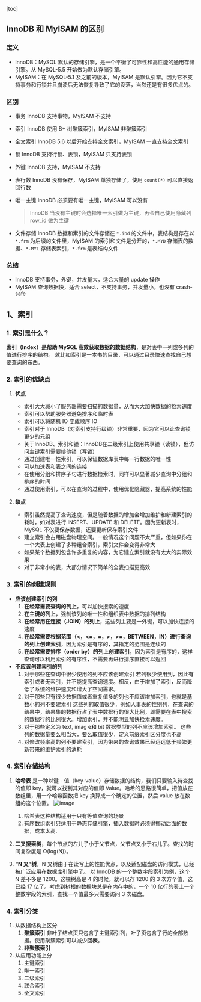 [toc]

## InnoDB 和 MyISAM 的区别

### 定义

- InnoDB：MySQL 默认的存储引擎，是一个平衡了可靠性和高性能的通用存储引擎。从 MySQL-5.5 开始做为默认存储引擎。
- MyISAM：在 MySQL-5.1 及之前的版本，MyISAM 是默认引擎。因为它不支持事务和行锁并且崩溃后无法恢复导致了它的没落，当然还是有很多优点的。

### 区别

- 事务
    InnoDB 支持事物，MyISAM 不支持

- 索引
InnoDB 使用 B+ 树聚簇索引，MyISAM 非聚簇索引

- 全文索引
InnoDB 5.6 以后开始支持全文索引，MyISAM 一直支持全文索引

- 锁
InnoDB 支持行锁、表锁，MyISAM 只支持表锁

- 外键
InnoDB 支持，MyISAM 不支持

- 表行数
InnoDB 没有保存，MyISAM 单独存储了，使用 `count(*)` 可以直接返回行数

- 唯一主键
InnoDB 必须要有唯一主键，MyISAM 可以没有

    > InnoDB 当没有主键时会选择唯一索引做为主键，再会自己使用隐藏列 row_id 做为主键

- 文件存储
InnoDB 数据和索引的文件存储在 `*.ibd` 的文件中，表结构是存在以 `*.frm` 为后缀的文件里，MyISAM 的索引和文件是分开的，`*.MYD` 存储表的数据、`*.MYI` 存储表索引，`*.frm` 是表结构文件

### 总结

- InnoDB 支持事务，外键，并发量大，适合大量的 update 操作
- MyISAM 查询数据快，适合 select，不支持事务，并发量小，也没有 crash-safe

## 1、索引

### 1. 索引是什么？

**索引（Index）是帮助 MySQL 高效获取数据的数据结构**，是对表中一列或多列的值进行排序的结构。
就比如索引是一本书的目录，可以通过目录快速查找自己想要查询的东西。

### 2. 索引的优缺点

1. **优点**

    - 索引大大减小了服务器需要扫描的数据量，从而大大加快数据的检索速度
    - 索引可以帮助服务器避免排序和临时表
    - 索引可以将随机 IO 变成顺序 IO
    - 索引对于 InnoDB（对索引支持行级锁）非常重要，因为它可以让查询锁更少的元组
    - 关于InnoDB、索引和锁：InnoDB在二级索引上使用共享锁（读锁），但访问主键索引需要排他锁（写锁）
    - 通过创建唯一性索引，可以保证数据库表中每一行数据的唯一性
    - 可以加速表和表之间的连接
    - 在使用分组和排序子句进行数据检索时，同样可以显著减少查询中分组和排序的时间
    - 通过使用索引，可以在查询的过程中，使用优化隐藏器，提高系统的性能

2. **缺点**

    - 索引虽然提高了查询速度，但是随着数据的增加会增加维护和新建索引的耗时，如对表进行 INSERT、UPDATE 和 DELETE。因为更新表时，MySQL 不仅要保存数据，还要更新保存索引文件
    - 建立索引会占用磁盘物理空间。一般情况这个问题不太严重，但如果你在一个大表上创建了多种组合索引，索引文件会变得非常大
    - 如果某个数据列包含许多重复的内容，为它建立索引就没有太大的实际效果
    - 对于非常小的表，大部分情况下简单的全表扫描更高效

### 3. 索引的创建规则

- **应该创建索引的列**
    1. **在经常需要查询的列上**，可以加快搜索的速度
    2. **在主键的列上**，强制该列的唯一性和组织表中数据的排列结构
    3. **在经常用在连接（JOIN）的列上**，这些列主要是一外键，可以加快连接的速度
    4. **在经常需要根据范围（<，<=，=，>，>=，BETWEEN，IN）进行查询的列上创建索引**，因为索引是有序的，其指定的范围是连续的
    5. **在经常需要排序（order by）的列上创建索引**，因为索引是有序的，这样查询可以利用索引的有序性，不需要再进行排序直接可以返回
- **不应该创建索引的列**
    1. 对于那些在查询中很少使用的列不应该创建索引
    若列很少使用到，因此有索引或者无索引，并不能提高查询速度。相反，由于增加了索引，反而降低了系统的维护速度和增大了空间需求。
    2. 对于那些只有很少数据值或者重复值多的列也不应该增加索引，也就是基数小的列不要建索引
    这些列的取值很少，例如人事表的性别列，在查询的结果中，结果集的数据行占了表中数据行的很大比例，即需要在表中搜索的数据行的比例很大。增加索引，并不能明显加快检索速度。
    3. 对于那些定义为 text, imag e和 bit 数据类型的列不应该增加索引。
    这些列的数据量要么相当大，要么取值很少，定义前缀索引区分度也不高
    4. 对修改频率高的列不要建索引，因为带来的查询效果已经远远低于频繁更新带来的维护索引的消耗

### 4. 索引存储结构

1. **哈希表** 是一种以键 - 值（key-value）存储数据的结构，我们只要输入待查找的值即 key，就可以找到其对应的值即 Value。哈希的思路很简单，把值放在数组里，用一个哈希函数把 key 换算成一个确定的位置，然后 value 放在数组的这个位置。
    ![image](/common-question/mysql/index/2022-01-18-hash.png)

    1. 哈希表这种结构适用于只有等值查询的场景  
    2. 有序数组索引只适用于静态存储引擎，插入数据时必须得挪动后面的数据，成本太高.

2. **二叉搜索树**，每个节点的左儿子小于父节点，父节点又小于右儿子。查找的时间复杂度是 O(log(N))。

3. **“N 叉”树**，N 叉树由于在读写上的性能优点，以及适配磁盘的访问模式，已经被广泛应用在数据库引擎中了。
  以 InnoDB 的一个整数字段索引为例，这个 N 差不多是 1200。这棵树高是 4 的时候，就可以存 1200 的 3 次方个值，这已经 17 亿了。考虑到树根的数据块总是在内存中的，一个 10 亿行的表上一个整数字段的索引，查找一个值最多只需要访问 3 次磁盘。

### 4. 索引分类

1. 从数据结构上区分
    1. **聚簇索引**
    非叶子结点页只包含了主键索引列，叶子页包含了行的全部数据。使用聚簇索引可以减少**回表**。
    2. **非聚簇索引**
2. 从应用功能上分
    1. 主键索引
    2. 唯一索引
    3. 二级索引
    4. 联合索引
    5. 全文索引
